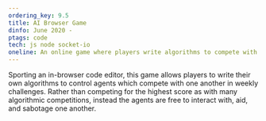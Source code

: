 ```yaml
---
ordering_key: 9.5
title: AI Browser Game
dinfo: June 2020 -
ptags: code
tech: js node socket-io
oneline: An online game where players write algorithms to compete with each other.
---
```

Sporting an in-browser code editor, this game allows players to write their own algorithms to control agents which compete with one another in weekly challenges. Rather than competing for the highest score as with many algorithmic competitions, instead the agents are free to interact with, aid, and sabotage one another.